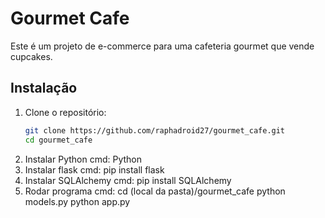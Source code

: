 # Gourmet Cafe

Este é um projeto de e-commerce para uma cafeteria gourmet que vende cupcakes.

## Instalação

1. Clone o repositório:
   ```bash
   git clone https://github.com/raphadroid27/gourmet_cafe.git
   cd gourmet_cafe
2. Instalar Python
   cmd: Python
3. Instalar flask
   cmd: pip install flask
4. Instalar SQLAlchemy
   cmd: pip install SQLAlchemy
5. Rodar programa
  cmd: cd (local da pasta)/gourmet_cafe
       python models.py
       python app.py
